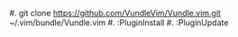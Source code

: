 #. git clone https://github.com/VundleVim/Vundle.vim.git ~/.vim/bundle/Vundle.vim
#. :PluginInstall
#. :PluginUpdate